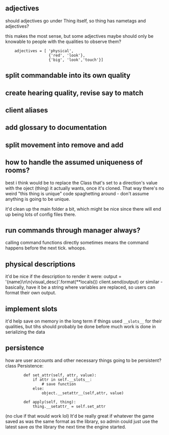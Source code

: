 ## adjectives

should adjectives go under Thing itself, so thing has nametags and adjectives?

this makes the most sense, but some adjectives maybe should only be knowable 
to people with the qualities to observe them?

        adjectives = [ 'physical',
                       {'red', 'look'},
                       {'big', 'look','touch'}]

## split commandable into its own quality

## create hearing quality, revise say to match

## client aliases

## add glossary to documentation

## split movement into remove and add

## how to handle the assumed uniqueness of rooms?
best i think would be to replace the Class that's set to a direction's
value with the oject (thing) it actually wants, once it's cloned. That way 
there's no weird "this thing is unique" code spaghetting around - don't 
assume anything is going to be unique.

it'd clean up the main folder a bit, which might be nice since there 
will end up being lots of config files there.

## run commands through manager always?

calling command functions directly sometimes means the command happens before 
the next tick. whoops.

## physical descriptions
it'd be nice if the description to render it were:
        output = '{name}\n\n{visual_desc}'.format(**locals())
        client.send(output)
or similar - basically, have it be a string where variables are replaced, 
so users can format their own output.
    
## implement __slots__
 
it'd help save on memory in the long term if things used `__slots__` for 
their qualities, but tihs should probably be done before much work is done 
in serializing the data

## persistence

how are user accounts and other necessary things going to be persistent?
        class Persistence:
        
            def set_attr(self, attr, value):
                if attr in self.__slots__:
                    # save function
                else:
                    object.__setattr__(self,attr, value)
            
            def apply(self, thing):
                thing.__setattr_ = self.set_attr
                
(no clue if that would work lol)
It'd be really great if whatever the game saved as was the same format as 
the library, so admin could just use the latest save *as* the library the 
next time the engine started.
